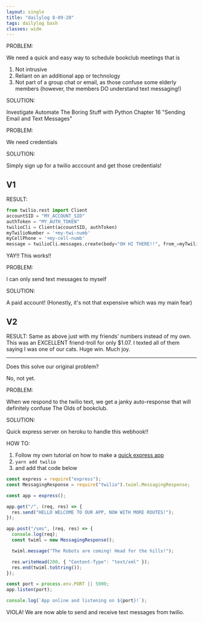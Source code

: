 ```yaml
---
layout: single
title: "dailylog 8-09-20"
tags: dailylog bash
classes: wide
---
```


PROBLEM:

We need a quick and easy way to schedule bookclub meetings that is

1. Not intrusive
2. Reliant on an additional app or technology
3. Not part of a group chat or email, as those confuse some elderly members (however, the members DO understand text messaging!)

SOLUTION:

Investigate Automate The Boring Stuff with Python Chapter 16 "Sending Email and Text Messages"

PROBLEM:

We need credentials

SOLUTION:

Simply sign up for a twilio acccount and get those credentials!

## V1

RESULT:

```python
from twilio.rest import Client
accountSID = "MY_ACCOUNT_SID"
authToken = "MY_AUTH_TOKEN"
twilioCli = Client(accountSID, authToken)
myTwilioNumber = '+my-twi-numb'
myCellPhone = '+my-cell-numb'
message = twilioCli.messages.create(body="OH HI THERE!!", from_=myTwilioNumber, to=myCellPhone)
```

YAY!! This works!!

PROBLEM:

I can only send text messages to myself

SOLUTION:

A paid account! (Honestly, it's not that expensive which was my main fear)

## V2

RESULT: Same as above just with my friends' numbers instead of my own. This was an EXCELLENT friend-troll for only \$1.07. I texted all of them saying I was one of our cats. Huge win. Much joy.

---

Does this solve our original problem?

No, not yet.

PROBLEM:

When we respond to the twilio text, we get a janky auto-response that will definitely confuse The Olds of bookclub.

SOLUTION:

Quick express server on heroku to handle this webhook!!

HOW TO:

1. Follow my own tutorial on how to make a [quick express app](https://medium.com/@yesthisiskendra/ermagerd-mern-gerls-e9baadcbd919)
2. `yarn add twilio`
3. and add that code below

```javascript
const express = require("express");
const MessagingResponse = require("twilio").twiml.MessagingResponse;

const app = express();

app.get("/", (req, res) => {
  res.send("HELLO WELCOME TO OUR APP, NOW WITH MORE ROUTES!");
});

app.post("/sms", (req, res) => {
  console.log(req);
  const twiml = new MessagingResponse();

  twiml.message("The Robots are coming! Head for the hills!");

  res.writeHead(200, { "Content-Type": "text/xml" });
  res.end(twiml.toString());
});

const port = process.env.PORT || 5000;
app.listen(port);

console.log(`App online and listening on ${port}!`);
```

VIOLA! We are now able to send and receive text messages from twilio.
